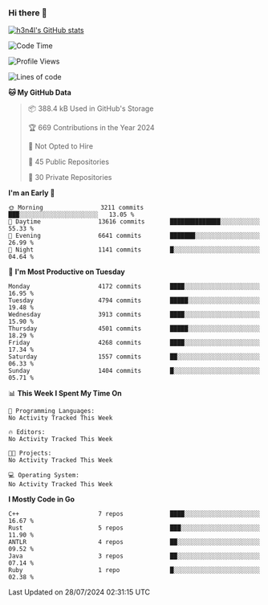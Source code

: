 ### Hi there 👋

[![h3n4l's GitHub stats](https://github-readme-stats.vercel.app/api?username=h3n4l&count_private=true&show_icons=true&theme=radical)](https://github.com/h3n4l/github-readme-stats)

<!--START_SECTION:waka-->
![Code Time](http://img.shields.io/badge/Code%20Time-1%2C883%20hrs%2011%20mins-blue)

![Profile Views](http://img.shields.io/badge/Profile%20Views-0-blue)

![Lines of code](https://img.shields.io/badge/From%20Hello%20World%20I%27ve%20Written-10.0%20million%20lines%20of%20code-blue)

**🐱 My GitHub Data** 

> 📦 388.4 kB Used in GitHub's Storage 
 > 
> 🏆 669 Contributions in the Year 2024
 > 
> 🚫 Not Opted to Hire
 > 
> 📜 45 Public Repositories 
 > 
> 🔑 30 Private Repositories 
 > 
**I'm an Early 🐤** 

```text
🌞 Morning                3211 commits        ███░░░░░░░░░░░░░░░░░░░░░░   13.05 % 
🌆 Daytime                13616 commits       ██████████████░░░░░░░░░░░   55.33 % 
🌃 Evening                6641 commits        ███████░░░░░░░░░░░░░░░░░░   26.99 % 
🌙 Night                  1141 commits        █░░░░░░░░░░░░░░░░░░░░░░░░   04.64 % 
```
📅 **I'm Most Productive on Tuesday** 

```text
Monday                   4172 commits        ████░░░░░░░░░░░░░░░░░░░░░   16.95 % 
Tuesday                  4794 commits        █████░░░░░░░░░░░░░░░░░░░░   19.48 % 
Wednesday                3913 commits        ████░░░░░░░░░░░░░░░░░░░░░   15.90 % 
Thursday                 4501 commits        █████░░░░░░░░░░░░░░░░░░░░   18.29 % 
Friday                   4268 commits        ████░░░░░░░░░░░░░░░░░░░░░   17.34 % 
Saturday                 1557 commits        ██░░░░░░░░░░░░░░░░░░░░░░░   06.33 % 
Sunday                   1404 commits        █░░░░░░░░░░░░░░░░░░░░░░░░   05.71 % 
```


📊 **This Week I Spent My Time On** 

```text
💬 Programming Languages: 
No Activity Tracked This Week

🔥 Editors: 
No Activity Tracked This Week

🐱‍💻 Projects: 
No Activity Tracked This Week

💻 Operating System: 
No Activity Tracked This Week
```

**I Mostly Code in Go** 

```text
C++                      7 repos             ████░░░░░░░░░░░░░░░░░░░░░   16.67 % 
Rust                     5 repos             ███░░░░░░░░░░░░░░░░░░░░░░   11.90 % 
ANTLR                    4 repos             ██░░░░░░░░░░░░░░░░░░░░░░░   09.52 % 
Java                     3 repos             ██░░░░░░░░░░░░░░░░░░░░░░░   07.14 % 
Ruby                     1 repo              █░░░░░░░░░░░░░░░░░░░░░░░░   02.38 % 
```




 Last Updated on 28/07/2024 02:31:15 UTC
<!--END_SECTION:waka-->

